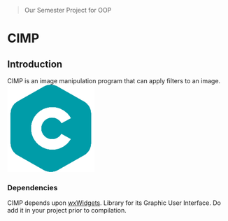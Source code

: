 > Our Semester Project for OOP

# CIMP
## Introduction
CIMP is an image manipulation program that can apply filters to an image.
![](media/icon.png)

### Dependencies
CIMP depends upon [wxWidgets](https://github.com/wxWidgets/wxWidgets). Library for its
Graphic User Interface. Do add it in your project prior to compilation.
